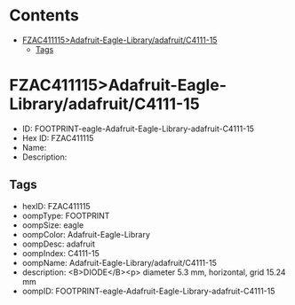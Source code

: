 



Contents
========

* [FZAC411115>Adafruit-Eagle-Library/adafruit/C4111-15](#fzac411115adafruit-eagle-libraryadafruitc4111-15)
	* [Tags](#tags)

# FZAC411115>Adafruit-Eagle-Library/adafruit/C4111-15

- ID: FOOTPRINT-eagle-Adafruit-Eagle-Library-adafruit-C4111-15
- Hex ID: FZAC411115
- Name: 
- Description: 

## Tags

- hexID: FZAC411115
- oompType: FOOTPRINT
- oompSize: eagle
- oompColor: Adafruit-Eagle-Library
- oompDesc: adafruit
- oompIndex: C4111-15
- oompName: Adafruit-Eagle-Library/adafruit/C4111-15
- description: &lt;B&gt;DIODE&lt;/B&gt;&lt;p&gt;
diameter 5.3 mm, horizontal, grid 15.24 mm
- oompID: FOOTPRINT-eagle-Adafruit-Eagle-Library-adafruit-C4111-15

